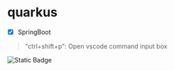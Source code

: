 # quarkus

- [x] SpringBoot

> "ctrl+shift+p": Open vscode command input box

![Static Badge](https://img.shields.io/badge/:badgeContent)
